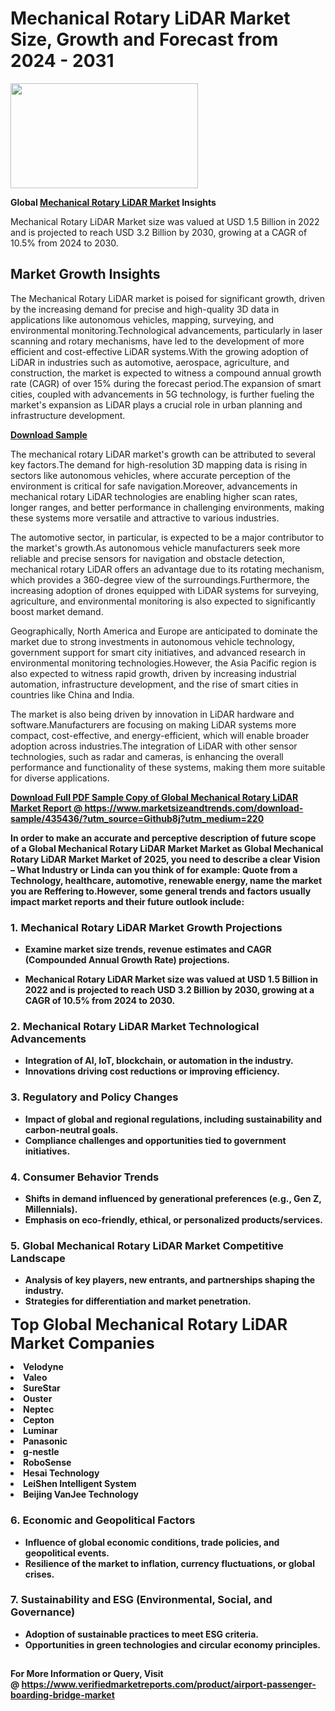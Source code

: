 <H1>Mechanical Rotary LiDAR Market Size, Growth and Forecast from 2024 - 2031</H1><img class="aligncenter size-medium wp-image-584254" src="https://thirdeyenews.in/wp-content/uploads/2024/09/Global-Market-Research-300x168.jpeg" alt="" width="300" height="168" /><p><strong>Global&nbsp;<a href="https://www.marketsizeandtrends.com/download-sample/435436/?utm_source=Github8j?utm_medium=220">Mechanical Rotary LiDAR Market</a> Insights</strong></p><p>Mechanical Rotary LiDAR Market size was valued at USD 1.5 Billion in 2022 and is projected to reach USD 3.2 Billion by 2030, growing at a CAGR of 10.5% from 2024 to 2030.</p><p><h2>Market Growth Insights</h2> <p>The Mechanical Rotary LiDAR market is poised for significant growth, driven by the increasing demand for precise and high-quality 3D data in applications like autonomous vehicles, mapping, surveying, and environmental monitoring.Technological advancements, particularly in laser scanning and rotary mechanisms, have led to the development of more efficient and cost-effective LiDAR systems.With the growing adoption of LiDAR in industries such as automotive, aerospace, agriculture, and construction, the market is expected to witness a compound annual growth rate (CAGR) of over 15% during the forecast period.The expansion of smart cities, coupled with advancements in 5G technology, is further fueling the market's expansion as LiDAR plays a crucial role in urban planning and infrastructure development.</p> <p><strong><a href="#">Download Sample</a></strong></p> <p>The mechanical rotary LiDAR market's growth can be attributed to several key factors.The demand for high-resolution 3D mapping data is rising in sectors like autonomous vehicles, where accurate perception of the environment is critical for safe navigation.Moreover, advancements in mechanical rotary LiDAR technologies are enabling higher scan rates, longer ranges, and better performance in challenging environments, making these systems more versatile and attractive to various industries.</p> <p>The automotive sector, in particular, is expected to be a major contributor to the market's growth.As autonomous vehicle manufacturers seek more reliable and precise sensors for navigation and obstacle detection, mechanical rotary LiDAR offers an advantage due to its rotating mechanism, which provides a 360-degree view of the surroundings.Furthermore, the increasing adoption of drones equipped with LiDAR systems for surveying, agriculture, and environmental monitoring is also expected to significantly boost market demand.</p> <p>Geographically, North America and Europe are anticipated to dominate the market due to strong investments in autonomous vehicle technology, government support for smart city initiatives, and advanced research in environmental monitoring technologies.However, the Asia Pacific region is also expected to witness rapid growth, driven by increasing industrial automation, infrastructure development, and the rise of smart cities in countries like China and India.</p> <p>The market is also being driven by innovation in LiDAR hardware and software.Manufacturers are focusing on making LiDAR systems more compact, cost-effective, and energy-efficient, which will enable broader adoption across industries.The integration of LiDAR with other sensor technologies, such as radar and cameras, is enhancing the overall performance and functionality of these systems, making them more suitable for diverse applications.</p> <p><strong><a href="#"></p><p><span class=""><strong>Download Full PDF Sample Copy of Global Mechanical Rotary LiDAR Market Report</strong> @ <a href="https://www.marketsizeandtrends.com/download-sample/435436/?utm_source=Github8j?utm_medium=220" target="_blank">https://www.marketsizeandtrends.com/download-sample/435436/?utm_source=Github8j?utm_medium=220</a></span></p><p>In order to make an accurate and perceptive description of future scope of a Global&nbsp;Mechanical Rotary LiDAR Market Market as Global&nbsp;Mechanical Rotary LiDAR Market Market of 2025, you need to describe a clear Vision &ndash; What Industry or Linda can you think of for example: Quote from a Technology, healthcare, automotive, renewable energy, name the market you are Reffering to.However, some general trends and factors usually impact market reports and their future outlook include:</p><h3>1.&nbsp;<strong>Mechanical Rotary LiDAR Market Growth Projections</strong></h3><ul><li>Examine market size trends, revenue estimates and CAGR (Compounded Annual Growth Rate) projections.</li><li><p>Mechanical Rotary LiDAR Market size was valued at USD 1.5 Billion in 2022 and is projected to reach USD 3.2 Billion by 2030, growing at a CAGR of 10.5% from 2024 to 2030.</p></li></ul><h3>2.&nbsp;<strong>Mechanical Rotary LiDAR Market Technological Advancements</strong></h3><ul><li>Integration of AI, IoT, blockchain, or automation in the industry.</li><li>Innovations driving cost reductions or improving efficiency.</li></ul><h3>3.&nbsp;<strong>Regulatory and Policy Changes</strong></h3><ul><li>Impact of global and regional regulations, including sustainability and carbon-neutral goals.</li><li>Compliance challenges and opportunities tied to government initiatives.</li></ul><h3>4.&nbsp;<strong>Consumer Behavior Trends</strong></h3><ul><li>Shifts in demand influenced by generational preferences (e.g., Gen Z, Millennials).</li><li>Emphasis on eco-friendly, ethical, or personalized products/services.</li></ul><h3>5.&nbsp;<strong>Global Mechanical Rotary LiDAR Market Competitive Landscape</strong></h3><ul><li>Analysis of key players, new entrants, and partnerships shaping the industry.</li><li>Strategies for differentiation and market penetration.</li></ul><p data-pm-slice="1 1 []"><span style="color: inherit; font-family: inherit; font-size: 25px;">Top Global Mechanical Rotary LiDAR Market Companies</span></p><div class="" data-test-id=""><p><li>Velodyne</li><li> Valeo</li><li> SureStar</li><li> Ouster</li><li> Neptec</li><li> Cepton</li><li> Luminar</li><li> Panasonic</li><li> g-nestle</li><li> RoboSense</li><li> Hesai Technology</li><li> LeiShen Intelligent System</li><li> Beijing VanJee Technology</li></p></div><h3>6.&nbsp;<strong>Economic and Geopolitical Factors</strong></h3><ul><li>Influence of global economic conditions, trade policies, and geopolitical events.</li><li>Resilience of the market to inflation, currency fluctuations, or global crises.</li></ul><h3>7.&nbsp;<strong>Sustainability and ESG (Environmental, Social, and Governance)</strong></h3><ul><li>Adoption of sustainable practices to meet ESG criteria.</li><li>Opportunities in green technologies and circular economy principles.</li></ul><h2><strong style="font-size: 14px;">For More Information or Query, Visit @&nbsp;</strong><a style="background-color: #ffffff; font-size: 14px;" href="https://www.marketsizeandtrends.com/report/mechanical-rotary-lidar-market/" target="_blank">https://www.verifiedmarketreports.com/product/airport-passenger-boarding-bridge-market</a></h2>